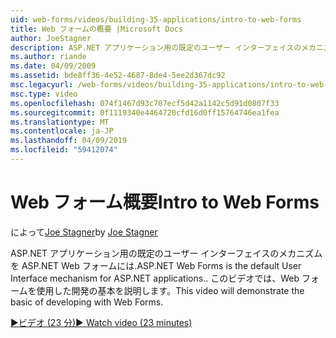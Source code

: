 ```yaml
---
uid: web-forms/videos/building-35-applications/intro-to-web-forms
title: Web フォームの概要 |Microsoft Docs
author: JoeStagner
description: ASP.NET アプリケーション用の既定のユーザー インターフェイスのメカニズムを ASP.NET Web フォームには. このビデオでは、Web フォームを使用した開発の基本を説明します。
ms.author: riande
ms.date: 04/09/2009
ms.assetid: bde8ff36-4e52-4687-8de4-5ee2d367dc92
msc.legacyurl: /web-forms/videos/building-35-applications/intro-to-web-forms
msc.type: video
ms.openlocfilehash: 074f1467d93c707ecf5d42a1142c5d91d0807f33
ms.sourcegitcommit: 0f1119340e4464720cfd16d0ff15764746ea1fea
ms.translationtype: MT
ms.contentlocale: ja-JP
ms.lasthandoff: 04/09/2019
ms.locfileid: "59412074"
---
```

# <a name="intro-to-web-forms"></a><span data-ttu-id="cfe09-104">Web フォーム概要</span><span class="sxs-lookup"><span data-stu-id="cfe09-104">Intro to Web Forms</span></span>

<span data-ttu-id="cfe09-105">によって[Joe Stagner](https://github.com/JoeStagner)</span><span class="sxs-lookup"><span data-stu-id="cfe09-105">by [Joe Stagner](https://github.com/JoeStagner)</span></span>

<span data-ttu-id="cfe09-106">ASP.NET アプリケーション用の既定のユーザー インターフェイスのメカニズムを ASP.NET Web フォームには.</span><span class="sxs-lookup"><span data-stu-id="cfe09-106">ASP.NET Web Forms is the default User Interface mechanism for ASP.NET applications..</span></span> <span data-ttu-id="cfe09-107">このビデオでは、Web フォームを使用した開発の基本を説明します。</span><span class="sxs-lookup"><span data-stu-id="cfe09-107">This video will demonstrate the basic of developing with Web Forms.</span></span>

[<span data-ttu-id="cfe09-108">&#9654;ビデオ (23 分)</span><span class="sxs-lookup"><span data-stu-id="cfe09-108">&#9654; Watch video (23 minutes)</span></span>](https://channel9.msdn.com/Blogs/ASP-NET-Site-Videos/intro-to-web-forms)
